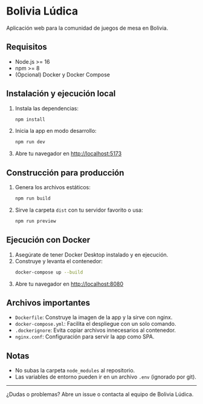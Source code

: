# Bolivia Lúdica

Aplicación web para la comunidad de juegos de mesa en Bolivia.

## Requisitos
- Node.js >= 16
- npm >= 8
- (Opcional) Docker y Docker Compose

## Instalación y ejecución local

1. Instala las dependencias:
   ```sh
   npm install
   ```
2. Inicia la app en modo desarrollo:
   ```sh
   npm run dev
   ```
3. Abre tu navegador en [http://localhost:5173](http://localhost:5173)

## Construcción para producción

1. Genera los archivos estáticos:
   ```sh
   npm run build
   ```
2. Sirve la carpeta `dist` con tu servidor favorito o usa:
   ```sh
   npm run preview
   ```

## Ejecución con Docker

1. Asegúrate de tener Docker Desktop instalado y en ejecución.
2. Construye y levanta el contenedor:
   ```sh
   docker-compose up --build
   ```
3. Abre tu navegador en [http://localhost:8080](http://localhost:8080)

## Archivos importantes
- `Dockerfile`: Construye la imagen de la app y la sirve con nginx.
- `docker-compose.yml`: Facilita el despliegue con un solo comando.
- `.dockerignore`: Evita copiar archivos innecesarios al contenedor.
- `nginx.conf`: Configuración para servir la app como SPA.

## Notas
- No subas la carpeta `node_modules` al repositorio.
- Las variables de entorno pueden ir en un archivo `.env` (ignorado por git).

---
¿Dudas o problemas? Abre un issue o contacta al equipo de Bolivia Lúdica.

